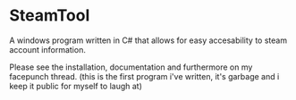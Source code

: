 # SteamTool
A windows program written in C# that allows for easy accesability to steam account information.

Please see the installation, documentation and furthermore on my facepunch thread.
(this is the first program i've written, it's garbage and i keep it public for myself to laugh at)
